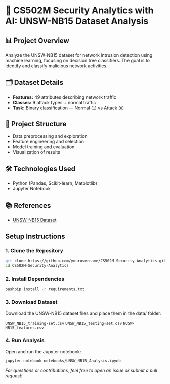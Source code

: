 # 🚀 CS502M Security Analytics with AI: UNSW-NB15 Dataset Analysis

## 📊 Project Overview
Analyze the UNSW-NB15 dataset for network intrusion detection using machine learning, focusing on decision tree classifiers. The goal is to identify and classify malicious network activities.

## 🗂️ Dataset Details
- **Features:** 49 attributes describing network traffic
- **Classes:** 9 attack types + normal traffic
- **Task:** Binary classification — Normal (`1`) vs Attack (`0`)

## 📁 Project Structure
- Data preprocessing and exploration
- Feature engineering and selection
- Model training and evaluation
- Visualization of results

## 🛠️ Technologies Used
- Python (Pandas, Scikit-learn, Matplotlib)
- Jupyter Notebook

## 📚 References
- [UNSW-NB15 Dataset](https://www.unsw.adfa.edu.au/unsw-canberra-cyber/cybersecurity/ADFA-NB15-Datasets/)

## Setup Instructions

### 1. Clone the Repository
```bash
git clone https://github.com/yourusername/CS502M-Security-Analytics.git
cd CS502M-Security-Analytics
```

### 2. Install Dependencies
```bash
bashpip install -r requirements.txt
```
### 3. Download Dataset
Download the UNSW-NB15 dataset files and place them in the data/ folder:

`UNSW_NB15_training-set.csv`
`UNSW_NB15_testing-set.csv`
`NUSW-NB15_features.csv`

### 4. Run Analysis
Open and run the Jupyter notebook:
```bash 
jupyter notebook notebooks/UNSW_NB15_Analysis.ipynb
```

*For questions or contributions, feel free to open an issue or submit a pull request!*